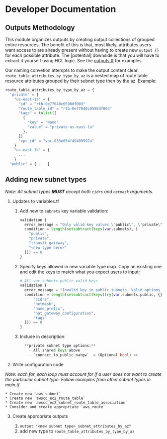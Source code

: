 # Developer Documentation

## Outputs Methodology

This module organizes outputs by creating output collections of grouped entire resources. The benefit of this is that, most likely, attributes users want access to are already present without having to create new `output {}` for each possible attribute. The [potential] downside is that you will have to extract it yourself using HCL logic. See the [outputs.tf](https://github.com/aws-ia/terraform-aws-vpc/outputs.tf) for examples.

Our naming convetion attempts to make the output content clear. `route_table_attributes_by_type_by_az` is a nested map of route table resource attributes grouped by their subnet type then by the az.  Example:
```terraform
route_table_attributes_by_type_by_az = {
  "private" = {
    "us-east-1a" = {
      "id" = "rtb-0e77040c0598df003"
      "route_table_id" = "rtb-0e77040c0598df003"
      "tags" = tolist([
        {
          "key" = "Name"
          "value" = "private-us-east-1a"
        },
      ])
      "vpc_id" = "vpc-033e054f49409592a"
    }
    "us-east-1b" = {
      ...
    }
  "public" = { ... }
```

## Adding new subnet types

*Note: All subnet types **MUST** accept both `cidrs` and `netmask` arguments.*

1. Updates to variables.tf

    1. Add new to `subnets` key variable validation:

        ```terraform
        validation {
          error_message = "Only valid key values \"public\", \"private\", or \"transit_gateway\"."
          condition = length(setsubtract(keys(var.subnets), [
            "public",
            "private",
            "transit_gateway",
            "<new type here>"
          ])) == 0
        }
        ```

    1. Specify keys allowed in new variable type map. Copy an existing one and edit the keys to match what you expect users to input:

        ```terraform
        # All var.subnets.public valid keys
        validation {
          error_message = "Invalid key in public subnets. Valid options include: \"cidrs\", \"netmask\", \"name_prefix\", \"nat_gateway_configuration\", \"tags\"."
          condition = length(setsubtract(keys(try(var.subnets.public, {})), [
              "cidrs",
              "netmask",
              "name_prefix",
              "nat_gateway_configuration",
              "tags"
          ])) == 0
        }
        ```

   1. Include in description:

      ```terraform
        **private subnet type options:**
          - All shared keys above
          - `connect_to_public_natgw`  = (Optional|bool) <>
      ```

2. Write configuration code

*Note: each for_each loop must account for if a user does not want to create the particular subnet type. Follow examples from other subnet types in main.tf*

    * Create new `aws_subnet`
    * Create new `awscc_ec2_route_table`
    * Create new `awscc_ec2_subnet_route_table_association`
    * Consider and create appropriate `aws_route`


3. Create appropriate outputs

    1. `output "<new subnet type>_subnet_attributes_by_az"`
    1. add new type to `route_table_attributes_by_type_by_az`
